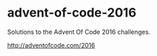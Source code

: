 # advent-of-code-2016
Solutions to the Advent Of Code 2016 challenges.

http://adventofcode.com/2016

